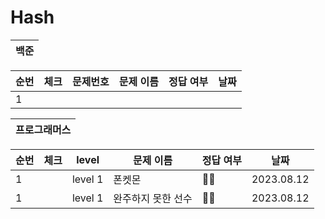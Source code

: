 # Hash
|백준|
|---|

| 순번 | 체크 | 문제번호 | 문제 이름 | 정답 여부 | 날짜 |
|------|---|---|------|---|---|
|1| | |  |  |  |


|프로그래머스|
|---|

| 순번 | 체크  | level  | 문제 이름 | 정답 여부 |  날짜 |
|------|---|---|------|---|---|
|1|  | level 1 | 폰켓몬 | 👌🏻 | 2023.08.12 |
|1|  | level 1 | 완주하지 못한 선수 | 👌🏻 | 2023.08.12 |
